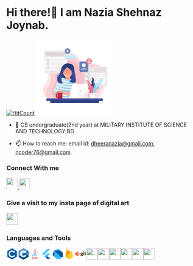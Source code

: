 
<h1>Hi there!👋 I am Nazia Shehnaz Joynab.</h1> 
                
  
[![HitCount](http://hits.dwyl.com/Geek-a-Byte/Geek-a-Byte.svg)](http://hits.dwyl.com/Geek-a-Byte/Geek-a-Byte)
<img src="./femaledeveloper.jpg" alt="" width="200" height="200"/>

- :school: CS undergraduate(2nd year) at MILITARY INSTITUTE OF SCIENCE AND TECHNOLOGY,BD


- 📫 How to reach me:
email id: dheeranazia@gmail.com,
          ncoder76@gmail.com
          
<h3>Connect With me</h3>
<a href="https://www.facebook.com/profile.php?id=100030019410616"><img src="https://i.pinimg.com/originals/30/99/af/3099aff4115ee20f43e3cdad04f59c48.png" alt="" width="30" height="30"/>   </a>
    <a href="https://www.linkedin.com/in/naziashehnaz/"><img src="https://www.forumeebe.upc.edu/wp-content/uploads/2019/09/logolinkedin.png" alt="" width="28" height="28"/></a>
<h3>Give a visit to my insta page of digital art </h3>
<a href="https://www.instagram.com/vibgyor6463/?hl=en"><img src="https://upload.wikimedia.org/wikipedia/commons/thumb/e/e7/Instagram_logo_2016.svg/768px-Instagram_logo_2016.svg.png" alt="" width="30" height="30"/></a>
          
<h3>Languages and Tools</h3>

<img src="https://raw.githubusercontent.com/devicons/devicon/master/icons/c/c-plain.svg" alt="" width="30" height="30"/><img src="https://raw.githubusercontent.com/github/explore/master/topics/cpp/cpp.png" alt="" width="30" height="30"/><img src="https://raw.githubusercontent.com/devicons/devicon/master/icons/java/java-original-wordmark.svg" alt="" width="30" height="30"/><img src="https://raw.githubusercontent.com/github/explore/master/topics/flutter/flutter.png" alt="" width="30" height="30"/><img src="https://raw.githubusercontent.com/github/explore/master/topics/dart/dart.png" alt="" width="30" height="30"/><img src="https://raw.githubusercontent.com/github/explore/master/topics/firebase/firebase.png" alt="" width="30" height="30"/><img src="https://raw.githubusercontent.com/github/explore/master/topics/git/git.png" alt="" width="30" height="30"/><img src="https://www.logolynx.com/images/logolynx/ee/ee6197d1b17644329226e0587dce4a9c.png" alt="" width="30" height="30"/><img src="https://cdn.pixabay.com/photo/2017/08/05/11/16/logo-2582748_1280.png" alt="" width="30" height="30"/><img src="https://upload.wikimedia.org/wikipedia/commons/thumb/f/fb/Adobe_Illustrator_CC_icon.svg/1200px-Adobe_Illustrator_CC_icon.svg.png" alt="" width="30" height="30"/><img src="https://image.flaticon.com/icons/png/512/23/23763.png" alt="" width="30" height="30"/><img src="https://pbs.twimg.com/profile_images/1272128925230039043/WsHYSbFe_400x400.png" alt="" width="30" height="30"/><img src="https://fonsekainnovations.com/app/uploads/2019/01/Bootstrap.png" alt="" width="30" height="30"/>



